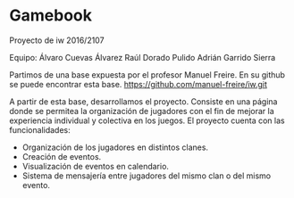 # Gamebook
Proyecto de iw 2016/2107

Equipo:
Álvaro Cuevas Álvarez
Raúl Dorado Pulido
Adrián Garrido Sierra

Partimos de una base expuesta por el profesor Manuel Freire. En su github se puede encontrar esta base.
https://github.com/manuel-freire/iw.git

A partir de esta base, desarrollamos el proyecto. Consiste en una página donde se permitea la organización de jugadores con el fin de mejorar la experiencia individual y colectiva en los juegos.
El proyecto cuenta con las funcionalidades:
- Organización de los jugadores en distintos clanes.
- Creación de eventos.
- Visualización de eventos en calendario.
- Sistema de mensajería entre jugadores del mismo clan o del mismo evento.


